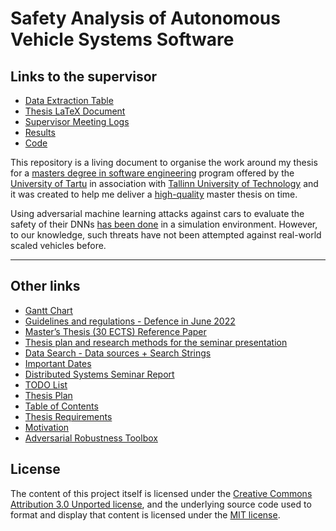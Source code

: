 # Safety Analysis of Autonomous Vehicle Systems Software

## Links to the supervisor
* [Data Extraction Table](https://docs.google.com/spreadsheets/d/1hK-wXvBYuIYqfd0BKTh8oYs5C-CKyelPAqyBtdPVJfQ/edit?usp=sharing)
* [Thesis LaTeX Document](https://www.overleaf.com/read/hvmfscbftgzp)
* [Supervisor Meeting Logs](supervisor-meetings-logs/README.md)
* [Results](results/README.md)
* [Code](code/README.md)

This repository is a living document to organise the work around my thesis for a [masters degree in software engineering](https://www.cs.ut.ee/en/studying/software-engineering-msc) program offered by the [University of Tartu](https://en.wikipedia.org/wiki/University_of_Tartu) in association with [Tallinn University of Technology](https://en.wikipedia.org/wiki/Tallinn_University_of_Technology) and it was created to help me deliver a [high-quality](https://www.cs.ut.ee/sites/default/files/cs/guidelines_for_graduationtheses_atut_iofcs_2017.pdf) master thesis on time.

Using adversarial machine learning attacks against cars to evaluate the safety of their DNNs [has been done](https://link.springer.com/chapter/10.1007%2F978-3-030-83903-1_14) in a simulation environment. However, to our knowledge, such threats have not been attempted against real-world scaled vehicles before.

<hr>

## Other links
* [Gantt Chart](https://sharing.clickup.com/g/h/q5w3e-61/e4eb0ae7475178f)
* [Guidelines and regulations - Defence in June 2022](https://www.cs.ut.ee/en/studying/guidelines-regulations)
* [Master’s Thesis (30 ECTS) Reference Paper](https://sep.cs.ut.ee/Main/StudentProjects2021#Pfahl2)
* [Thesis plan and research methods for the seminar presentation](https://docs.google.com/presentation/d/1eGjAPwA87brtyPDXe-DVob6hmuS6izjgzG4dkWjdEPc/edit?usp=sharing)
* [Data Search - Data sources + Search Strings](https://docs.google.com/document/d/15HRb4G1OOdxRsDtwCUvxz-6m5jzmNHOb-opNeYT1roY/edit?usp=sharing)
* [Important Dates](important-dates/README.md)
* [Distributed Systems Seminar Report](https://www.overleaf.com/read/wjqmwdnphgqs)
* [TODO List](todo/README.md)
* [Thesis Plan](thesis-plan/README.md)
* [Table of Contents](table-of-contents/README.md)
* [Thesis Requirements](requirements/README.md)
* [Motivation](motivation/README.md)
* [Adversarial Robustness Toolbox](adversarial-robustness-toolbox/README.md)

## License

The content of this project itself is licensed under the [Creative Commons Attribution 3.0 Unported license](https://creativecommons.org/licenses/by/3.0/), and the underlying source code used to format and display that content is licensed under the [MIT license](LICENSE.md).
